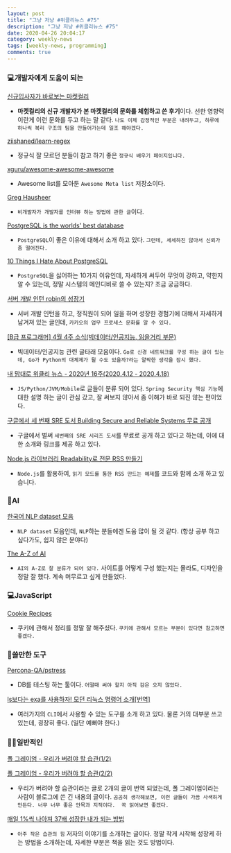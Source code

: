 ```yaml
---
layout: post
title: "그냥 저냥 #위클리뉴스 #75"
description: "그냥 저냥 #위클리뉴스 #75"
date: 2020-04-26 20:04:17
category: weekly-news
tags: [weekly-news, programming]
comments: true
---
```

  
### 💻개발자에게 도움이 되는

[신규입사자가 바로보는 마켓컬리](https://helloworld.kurly.com/blog/newbie-mansei/)

- **마켓컬리의 신규 개발자가 본 마켓컬리의 문화를 체험하고 쓴 후기**이다. 선한 영향력이란게 이런 문화를 두고 하는 말 같다. `나도 이제 감정적인 부분은 내려두고, 하루에 하나씩 복리 구조의 팀을 만들어가는데 일조 해야겠다.`

[ziishaned/learn-regex](https://github.com/ziishaned/learn-regex/blob/master/translations/README-ko.md)

- 정규식 잘 모르던 분들이 참고 하기 좋은 `정규식 배우기 페이지입니다.`

[xguru/awesome-awesome-awesome](https://github.com/xguru/awesome-awesome-awesome)

- Awesome list를 모아둔 `Awesome Meta list` 저장소이다.

[Greg Hausheer](https://www.greghausheer.com/articles/how-to-interview-engineers-when-youre-not-technical)

- `비개발자가 개발자를 인터뷰 하는 방법에 관한 글`이다.

[PostgreSQL is the worlds' best database](https://www.2ndquadrant.com/en/blog/postgresql-is-the-worlds-best-database/)

- `PostgreSQL`이 좋은 이유에 대해서 소개 하고 있다. `그런데, 세세하진 않아서 신뢰가 좀 떨어진다.`

[10 Things I Hate About PostgreSQL](https://medium.com/@rbranson/10-things-i-hate-about-postgresql-20dbab8c2791)

- `PostgreSQL`을 싫어하는 10가지 이유인데, 자세하게 써두어 무엇이 강하고, 약한지 알 수 있는데, 정말 시스템의 메인디비로 쓸 수 있는지? 조금 궁금하다.

[서버 개발 인턴 robin의 성장기](https://tech.kakao.com/2020/04/24/2019-internship-robin/)

- 서버 개발 인턴을 하고, 정직원이 되어 일을 하며 성장한 경험기에 대해서 자세하게 남겨져 있는 글인데, `카카오의 업무 프로세스 문화를 알 수 있다.`

[[B급 프로그래머] 4월 4주 소식(빅데이터/인공지능, 읽을거리 부문)](http://jhrogue.blogspot.com/2020/04/b-4-4.html)

- 빅데이터/인공지능 관련 글타래 모음이다. `Go로 신경 네트워크를 구성 하는 글이 있는데, Go가 Python의 대체제가 될 수도 있을까?라는 얄팍한 생각을 잠시 했다.`

[내 맘대로 위클리 뉴스 - 2020년 16주(2020.4.12 - 2020.4.18)](https://www.sangkon.com/sigamdream_weekly_2020_16/)

- `JS/Python/JVM/Mobile`로 글들이 분류 되어 있다. `Spring Security 핵심 기능`에 대한 설명 하는 글이 관심 갔고, 잘 써보지 않아서 좀 이해가 바로 되진 않는 편이었다.

[구글에서 세 번째 SRE 도서 Building Secure and Reliable Systems 무료 공개](https://www.44bits.io/ko/post/third-free-sre-book-build-seruce-and-reliable-system)

- 구글에서 벌써 `세번째의 SRE 시리즈 도서`를 무료로 공개 하고 있다고 하는데, 이에 대한 소개와 링크를 제공 하고 있다.

[Node.js 라이브러리 Readability로 전문 RSS 만들기](https://www.44bits.io/ko/post/generate-full-feed-by-using-mozilla-readability)

- `Node.js`를 활용하여, `읽기 모드를 통한 RSS 만드는 예제`를 코드와 함께 소개 하고 있습니다.

### 🌟AI

[한국어 NLP dataset 모음](https://datasetfinder.blogspot.com/2020/04/dataset.html)

- `NLP dataset` 모음인데, `NLP`하는 분들에겐 도움 많이 될 것 같다. (항상 공부 하고 싶다가도, 쉽지 않은 분야다)

[The A-Z of AI](https://atozofai.withgoogle.com/intl/en-US/)

- `AI의 A-Z로 잘 분류가 되어 있다.` 사이트를 어떻게 구성 했는지는 몰라도, 디자인을 정말 잘 했다. 계속 머무르고 싶게 만들었다.

### 💻JavaScript

[Cookie Recipes](https://so-so.dev/web/cookie-recipes/)

- 쿠키에 관해서 정리를 정말 잘 해주셨다. `쿠키에 관해서 모르는 부분이 있다면 참고하면 좋겠다.`

### 🔧쓸만한 도구

[Percona-QA/pstress](https://github.com/Percona-QA/pstress)

- DB를 테스팅 하는 툴이다. `어떨때 써야 할지 아직 감은 오지 않았다.`

[ls보다는 exa를 사용하자! 모던 리눅스 명령어 소개[번역]](https://velog.io/@kameals/modern-linux-command?utm_source=gaerae.com&utm_campaign=%EA%B0%9C%EB%B0%9C%EC%9E%90%EC%8A%A4%EB%9F%BD%EB%8B%A4&utm_medium=social)

- 여러가지의 `CLI`에서 사용할 수 있는 도구를 소개 하고 있다. 물론 거의 대부분 쓰고 있는데, 굉장히 좋다. (일단 예뻐야 한다.)

### 🙌🏻일반적인

[폴 그레이엄 - 우리가 버려야 할 습관(1/2)](https://newspeppermint.com/2020/04/23/m-test1/)

[폴 그레이엄 - 우리가 버려야 할 습관(2/2)](https://newspeppermint.com/2020/04/23/m-test2/)

- 우리가 버려야 할 습관이라는 글로 2개의 글이 번역 되었는데, 폴 그레이엄이라는 사람이 블로그에 쓴 긴 내용의 글이다. `곰곰히 생각해보면, 이런 글들이 가끔 사색하게 만든다. 너무 너무 좋은 안목과 지적이다.  꼭 읽어보면 좋겠다.`

[매일 1%씩 나아져 37배 성장한 내가 되는 방법](https://ppss.kr/archives/214853)

- `아주 작은 습관의 힘` 저자의 이야기를 소개하는 글이다. 정말 작게 시작해 성장케 하는 방법을 소개하는데, 자세한 부분은 책을 읽는 것도 방법이다.
